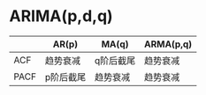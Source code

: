 # ARIMA(p,d,q)
| |AR(p)|MA(q)|ARMA(p,q)|
|--|--|--|--|
|ACF|趋势衰减|q阶后截尾|趋势衰减|
|PACF|p阶后截尾|趋势衰减|趋势衰减|
